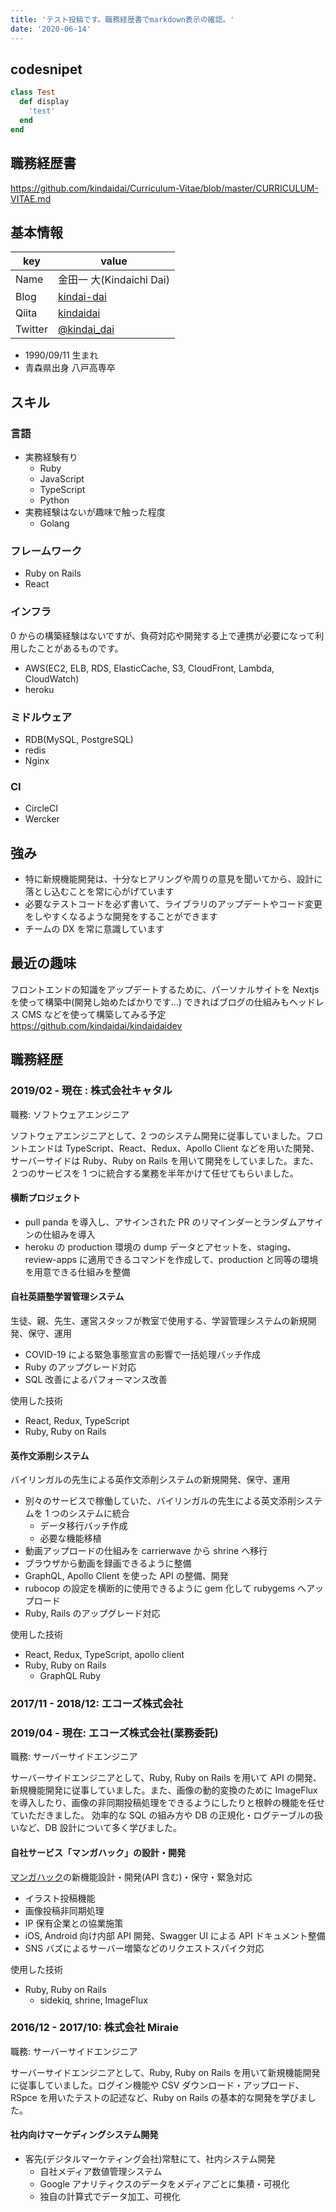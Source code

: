 ```yaml
---
title: 'テスト投稿です。職務経歴書でmarkdown表示の確認。'
date: '2020-06-14'
---
```


## codesnipet
```ruby
class Test
  def display
    'test'
  end
end
```

## 職務経歴書

https://github.com/kindaidai/Curriculum-Vitae/blob/master/CURRICULUM-VITAE.md

## 基本情報

| key     | value                                           |
| ------- | ----------------------------------------------- |
| Name    | 金田一 大(Kindaichi Dai)                        |
| Blog    | [kindai-dai](http://kindai-dai.hatenablog.com/) |
| Qiita   | [kindaidai](https://qiita.com/kindaidai)        |
| Twitter | [@kindai_dai](https://twitter.com/kindai_dai)   |

- 1990/09/11 生まれ
- 青森県出身 八戸高専卒

## スキル

### 言語

- 実務経験有り
  - Ruby
  - JavaScript
  - TypeScript
  - Python
- 実務経験はないが趣味で触った程度
  - Golang

### フレームワーク

- Ruby on Rails
- React

### インフラ

0 からの構築経験はないですが、負荷対応や開発する上で連携が必要になって利用したことがあるものです。

- AWS(EC2, ELB, RDS, ElasticCache, S3, CloudFront, Lambda, CloudWatch)
- heroku

### ミドルウェア

- RDB(MySQL, PostgreSQL)
- redis
- Nginx

### CI

- CircleCI
- Wercker

## 強み

- 特に新規機能開発は、十分なヒアリングや周りの意見を聞いてから、設計に落とし込むことを常に心がげています
- 必要なテストコードを必ず書いて、ライブラリのアップデートやコード変更をしやすくなるような開発をすることができます
- チームの DX を常に意識しています

## 最近の趣味

フロントエンドの知識をアップデートするために、パーソナルサイトを Nextjs を使って構築中(開発し始めたばかりです...)
できればブログの仕組みもヘッドレス CMS などを使って構築してみる予定
https://github.com/kindaidai/kindaidaidev

<div class="page-break"></div>

## 職務経歴

### 2019/02 - 現在 : 株式会社キャタル

職務: ソフトウェアエンジニア

ソフトウェアエンジニアとして、2 つのシステム開発に従事していました。フロントエンドは TypeScript、React、Redux、Apollo Client などを用いた開発、サーバーサイドは Ruby、Ruby on Rails を用いて開発をしていました。また、２つのサービスを 1 つに統合する業務を半年かけて任せてもらいました。

#### 横断プロジェクト

- pull panda を導入し、アサインされた PR のリマインダーとランダムアサインの仕組みを導入
- heroku の production 環境の dump データとアセットを、staging、review-apps に適用できるコマンドを作成して、production と同等の環境を用意できる仕組みを整備

#### 自社英語塾学習管理システム

生徒、親、先生、運営スタッフが教室で使用する、学習管理システムの新規開発、保守、運用

- COVID-19 による緊急事態宣言の影響で一括処理バッチ作成
- Ruby のアップグレード対応
- SQL 改善によるパフォーマンス改善

使用した技術

- React, Redux, TypeScript
- Ruby, Ruby on Rails

#### 英作文添削システム

バイリンガルの先生による英作文添削システムの新規開発、保守、運用

- 別々のサービスで稼働していた、バイリンガルの先生による英文添削システムを 1 つのシステムに統合
  - データ移行バッチ作成
  - 必要な機能移植
- 動画アップロードの仕組みを carrierwave から shrine へ移行
- ブラウザから動画を録画できるように整備
- GraphQL, Apollo Client を使った API の整備、開発
- rubocop の設定を横断的に使用できるように gem 化して rubygems へアップロード
- Ruby, Rails のアップグレード対応

使用した技術

- React, Redux, TypeScript, apollo client
- Ruby, Ruby on Rails
  - GraphQL Ruby

<div class="page-break"></div>

### 2017/11 - 2018/12: エコーズ株式会社

### 2019/04 - 現在: エコーズ株式会社(業務委託)

職務: サーバーサイドエンジニア

サーバーサイドエンジニアとして、Ruby, Ruby on Rails を用いて API の開発、新規機能開発に従事していました。また、画像の動的変換のために ImageFlux を導入したり、画像の非同期投稿処理をできるようにしたりと根幹の機能を任せていただきました。
効率的な SQL の組み方や DB の正規化・ログテーブルの扱いなど、DB 設計について多く学びました。

#### 自社サービス「マンガハック」の設計・開発

[マンガハック](https://mangahack.com/)の新機能設計・開発(API 含む)・保守・緊急対応

- イラスト投稿機能
- 画像投稿非同期処理
- IP 保有企業との協業施策
- iOS, Android 向け内部 API 開発、Swagger UI による API ドキュメント整備
- SNS バズによるサーバー増築などのリクエストスパイク対応

使用した技術

- Ruby, Ruby on Rails
  - sidekiq, shrine, ImageFlux

### 2016/12 - 2017/10: 株式会社 Miraie

職務: サーバーサイドエンジニア

サーバーサイドエンジニアとして、Ruby, Ruby on Rails を用いて新規機能開発に従事していました。ログイン機能や CSV ダウンロード・アップロード、RSpce を用いたテストの記述など、Ruby on Rails の基本的な開発を学びました。

#### 社内向けマーケディングシステム開発

- 客先(デジタルマーケティング会社)常駐にて、社内システム開発
  - 自社メディア数値管理システム
  - Google アナリティクスのデータをメディアごとに集積・可視化
  - 独自の計算式でデータ加工、可視化
